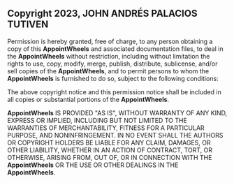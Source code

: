 ## Copyright 2023, JOHN ANDRÉS PALACIOS TUTIVEN

Permission is hereby granted, free of charge, to any person obtaining a copy of this **AppointWheels** and associated documentation files, to deal in the **AppointWheels** without restriction, including without limitation the rights to use, copy, modify, merge, publish, distribute, sublicense, and/or sell copies of the **AppointWheels**, and to permit persons to whom the **AppointWheels** is furnished to do so, subject to the following conditions:

The above copyright notice and this permission notice shall be included in all copies or substantial portions of the **AppointWheels**.

**AppointWheels** IS PROVIDED "AS IS", WITHOUT WARRANTY OF ANY KIND, EXPRESS OR IMPLIED, INCLUDING BUT NOT LIMITED TO THE WARRANTIES OF MERCHANTABILITY, FITNESS FOR A PARTICULAR PURPOSE, AND NONINFRINGEMENT. IN NO EVENT SHALL THE AUTHORS OR COPYRIGHT HOLDERS BE LIABLE FOR ANY CLAIM, DAMAGES, OR OTHER LIABILITY, WHETHER IN AN ACTION OF CONTRACT, TORT, OR OTHERWISE, ARISING FROM, OUT OF, OR IN CONNECTION WITH THE **AppointWheels** OR THE USE OR OTHER DEALINGS IN THE **AppointWheels**.
